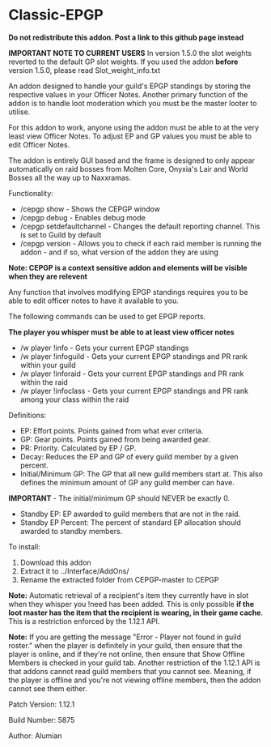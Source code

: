 # Classic-EPGP
**Do not redistribute this addon. Post a link to this github page instead**

__**IMPORTANT NOTE TO CURRENT USERS**__
In version 1.5.0 the slot weights reverted to the default GP slot weights. If you used the addon __before__ version 1.5.0, please read Slot_weight_info.txt

An addon designed to handle your guild's EPGP standings by storing the respective values in your Officer Notes. Another primary function of the addon is to handle loot moderation which you must be the master looter to utilise.

For this addon to work, anyone using the addon must be able to at the very least view Officer Notes. To adjust EP and GP values you must be able to edit Officer Notes.

The addon is entirely GUI based and the frame is designed to only appear automatically on raid bosses from Molten Core, Onyxia's Lair and World Bosses all the way up to Naxxramas.

Functionality:
* /cepgp show - Shows the CEPGP window
* /cepgp debug - Enables debug mode
* /cepgp setdefaultchannel - Changes the default reporting channel. This is set to Guild by default
* /cepgp version - Allows you to check if each raid member is running the addon - and if so, what version of the addon they are using

**Note: CEPGP is a context sensitive addon and elements will be visible when they are relevent**

Any function that involves modifying EPGP standings requires you to be able to edit officer notes to have it available to you.

The following commands can be used to get EPGP reports.

**The player you whisper must be able to at least view officer notes**
* /w player !info - Gets your current EPGP standings
* /w player !infoguild - Gets your current EPGP standings and PR rank within your guild
* /w player !inforaid - Gets your current EPGP standings and PR rank within the raid
* /w player !infoclass - Gets your current EPGP standings and PR rank among your class within the raid

Definitions:
* EP: Effort points. Points gained from what ever criteria.
* GP: Gear points. Points gained from being awarded gear.
* PR: Priority. Calculated by EP / GP.
* Decay: Reduces the EP and GP of every guild member by a given percent.
* Initial/Minimum GP: The GP that all new guild members start at. This also defines the minimum amount of GP any guild member can have.

__**IMPORTANT**__ - The initial/minimum GP should NEVER be exactly 0.

* Standby EP: EP awarded to guild members that are not in the raid.
* Standby EP Percent: The percent of standard EP allocation should awarded to standby members.

To install:
  1. Download this addon 
  2. Extract it to ../Interface/AddOns/ 
  3. Rename the extracted folder from CEPGP-master to CEPGP

**Note:**
Automatic retrieval of a recipient's item they currently have in slot when they whisper you !need has been added. This is only possible **if the loot master has the item that the recipient is wearing, in their game cache**. This is a restriction enforced by the 1.12.1 API.

**Note:**
If you are getting the message "Error - Player not found in guild roster." when the player is definitely in your guild, then ensure that the player is online, and if they're not online, then ensure that Show Offline Members is checked in your guild tab.
Another restriction of the 1.12.1 API is that addons cannot read guild members that you cannot see. Meaning, if the player is offline and you're not viewing offline members, then the addon cannot see them either.

Patch Version: 1.12.1

Build Number: 5875

Author: Alumian
